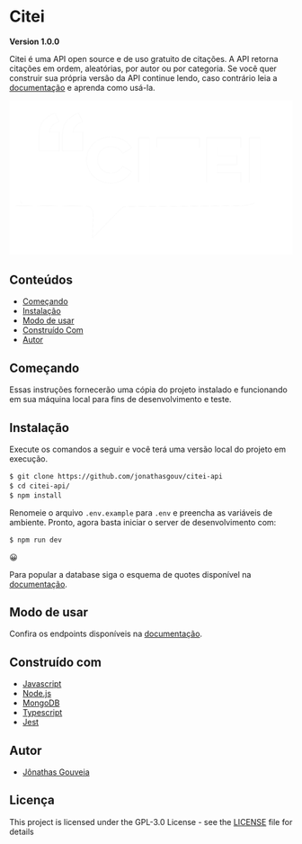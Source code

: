 # Citei
**Version 1.0.0**

Citei é uma API open source e de uso gratuito de citações. A API retorna citações em ordem, aleatórias, por autor ou por categoria. Se você quer construir sua própria versão da API continue lendo, caso contrário leia a [documentação](/) e aprenda como usá-la.

<p align="center">
  <img src="assets/citeilogobranco.png">
</p>

## Conteúdos
* [Começando](#começando)
* [Instalação](#instalação)
* [Modo de usar](#modo-de-usar)
* [Construído Com](#construído-com)
* [Autor](#autor)

##  Começando
Essas instruções fornecerão uma cópia do projeto instalado e funcionando em sua máquina local para fins de desenvolvimento e teste.

## Instalação
Execute os comandos a seguir e você terá uma versão local do projeto em execução.
```bash
$ git clone https://github.com/jonathasgouv/citei-api
$ cd citei-api/
$ npm install
```
Renomeie o arquivo `.env.example` para `.env` e preencha as variáveis de ambiente. Pronto, agora basta iniciar o server de desenvolvimento com:

```bash
$ npm run dev
```

:grinning:

Para popular a database siga o esquema de quotes disponível na [documentação](/).

## Modo de usar
Confira os endpoints disponíveis na [documentação](/).

## Construído com
* [Javascript](https://www.javascript.com/)
* [Node.js](https://nodejs.org/en/)
* [MongoDB](https://www.mongodb.com/)
* [Typescript](https://www.typescriptlang.org/)
* [Jest](https://jestjs.io/)

## Autor
* [Jônathas Gouveia](https://github.com/jonathasgouv/)

## Licença
This project is licensed under the  GPL-3.0 License - see the [LICENSE](https://github.com/jonathasgouv/citei-api/blob/main/LICENSE) file for details
